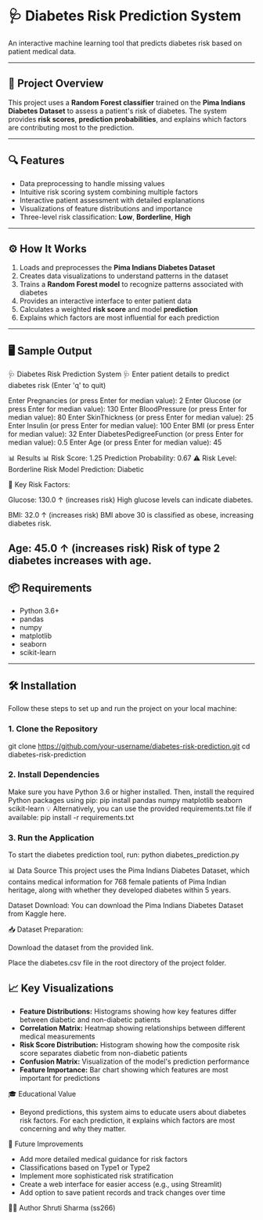 # 🩺 Diabetes Risk Prediction System

An interactive machine learning tool that predicts diabetes risk based on patient medical data.

---

## 🚀 Project Overview

This project uses a **Random Forest classifier** trained on the **Pima Indians Diabetes Dataset** to assess a patient's risk of diabetes. The system provides **risk scores**, **prediction probabilities**, and explains which factors are contributing most to the prediction.

---

## 🔍 Features

- Data preprocessing to handle missing values
- Intuitive risk scoring system combining multiple factors
- Interactive patient assessment with detailed explanations
- Visualizations of feature distributions and importance
- Three-level risk classification: **Low**, **Borderline**, **High**

---

## ⚙️ How It Works

1. Loads and preprocesses the **Pima Indians Diabetes Dataset**
2. Creates data visualizations to understand patterns in the dataset
3. Trains a **Random Forest model** to recognize patterns associated with diabetes
4. Provides an interactive interface to enter patient data
5. Calculates a weighted **risk score** and model **prediction**
6. Explains which factors are most influential for each prediction

---

## 🖥️ Sample Output

🩺 Diabetes Risk Prediction System 🩺 Enter patient details to predict diabetes risk (Enter 'q' to quit)

Enter Pregnancies (or press Enter for median value): 2 Enter Glucose (or press Enter for median value): 130 Enter BloodPressure (or press Enter for median value): 80 Enter SkinThickness (or press Enter for median value): 25 Enter Insulin (or press Enter for median value): 100 Enter BMI (or press Enter for median value): 32 Enter DiabetesPedigreeFunction (or press Enter for median value): 0.5 Enter Age (or press Enter for median value): 45

📊 Results 📊 Risk Score: 1.25 Prediction Probability: 0.67 ⚠️ Risk Level: Borderline Risk Model Prediction: Diabetic

🔎 Key Risk Factors:

Glucose: 130.0 ↑ (increases risk) High glucose levels can indicate diabetes.

BMI: 32.0 ↑ (increases risk) BMI above 30 is classified as obese, increasing diabetes risk.

Age: 45.0 ↑ (increases risk) Risk of type 2 diabetes increases with age.
---
## 📦 Requirements

- Python 3.6+
- pandas
- numpy
- matplotlib
- seaborn
- scikit-learn

---

## 🛠️ Installation
Follow these steps to set up and run the project on your local machine:

### 1. Clone the Repository
git clone https://github.com/your-username/diabetes-risk-prediction.git
cd diabetes-risk-prediction
### 2. Install Dependencies
Make sure you have Python 3.6 or higher installed. Then, install the required Python packages using pip:
pip install pandas numpy matplotlib seaborn scikit-learn
💡 Alternatively, you can use the provided requirements.txt file if available:
pip install -r requirements.txt
### 3. Run the Application
To start the diabetes prediction tool, run:
python diabetes_prediction.py

📊 Data Source This project uses the Pima Indians Diabetes Dataset, which contains medical information for 768 female patients of Pima Indian heritage, along with whether they developed diabetes within 5 years.

Dataset Download: You can download the Pima Indians Diabetes Dataset from Kaggle here.

📥 Dataset Preparation:

Download the dataset from the provided link.

Place the diabetes.csv file in the root directory of the project folder.

## 📈 Key Visualizations

- **Feature Distributions:** Histograms showing how key features differ between diabetic and non-diabetic patients  
- **Correlation Matrix:** Heatmap showing relationships between different medical measurements  
- **Risk Score Distribution:** Histogram showing how the composite risk score separates diabetic from non-diabetic patients  
- **Confusion Matrix:** Visualization of the model's prediction performance  
- **Feature Importance:** Bar chart showing which features are most important for predictions

🎓 Educational Value
- Beyond predictions, this system aims to educate users about diabetes risk factors. For each prediction, it explains which factors are most concerning and why they matter.

🚧 Future Improvements
- Add more detailed medical guidance for risk factors
- Classifications based on Type1 or Type2
- Implement more sophisticated risk stratification
- Create a web interface for easier access (e.g., using Streamlit)
- Add option to save patient records and track changes over time

👩‍💻 Author
Shruti Sharma (ss266)
